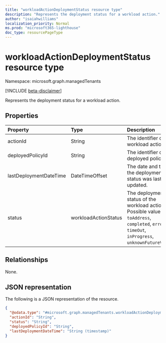 ```yaml
---
title: "workloadActionDeploymentStatus resource type"
description: "Represents the deployment status for a workload action."
author: "isaiahwilliams"
localization_priority: Normal
ms.prod: "microsoft365-lighthouse"
doc_type: resourcePageType
---
```


# workloadActionDeploymentStatus resource type

Namespace: microsoft.graph.managedTenants

[!INCLUDE [beta-disclaimer](../../includes/beta-disclaimer.md)]

Represents the deployment status for a workload action.

## Properties

|Property|Type|Description|
|:---|:---|:---|
|actionId|String|The identifier of the workload action.|
|deployedPolicyId|String|The identifier of the deployed policy.|
|lastDeploymentDateTime|DateTimeOffset|The date and time the deployment status was last updated.|
|status|workloadActionStatus|The deployment status of the workload action. Possible values are: `toAddress`, `completed`, `error`, `timeOut`, `inProgress`, `unknownFutureValue`.|

## Relationships

None.

## JSON representation

The following is a JSON representation of the resource.
<!-- {
  "blockType": "resource",
  "@odata.type": "microsoft.graph.managedTenants.workloadActionDeploymentStatus"
}
-->
``` json
{
  "@odata.type": "#microsoft.graph.managedTenants.workloadActionDeploymentStatus",
  "actionId": "String",
  "status": "String",
  "deployedPolicyId": "String",
  "lastDeploymentDateTime": "String (timestamp)"
}
```
